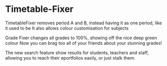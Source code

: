 # Timetable-Fixer
TimetableFixer removes period A and B, instead having it as one period, like it used to be
It also allows colour customisation for subjects

Grade Fixer changes all grades to 100%, showing off the nice deep green colour
Now you can brag too all of your friends about your stunning grades!

The new search feature show results for students, teachers and staff, 
allowing you to reach their eportfolios easily, or just stalk them.
